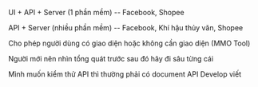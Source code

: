 
UI + API + Server (1 phần mềm) -- Facebook, Shopee

API + Server (nhiều phần mềm) -- Facebook, Khí hậu thủy văn, Shopee

Cho phép người dùng có giao diện hoặc không cần giao diện (MMO Tool)

Người mới nên nhìn tổng quát trước sau đó hãy đi sâu từng cái

Mình muốn kiểm thử API thì thường phải có document API Develop viết



